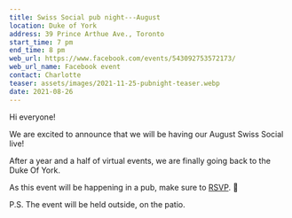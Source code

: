 ```yaml
---
title: Swiss Social pub night---August
location: Duke of York
address: 39 Prince Arthue Ave., Toronto
start_time: 7 pm
end_time: 8 pm
web_url: https://www.facebook.com/events/543092753572173/
web_url_name: Facebook event
contact: Charlotte
teaser: assets/images/2021-11-25-pubnight-teaser.webp
date: 2021-08-26
---
```


Hi everyone!

We are excited to announce that we will be having our August Swiss Social live!

After a year and a half of virtual events, we are finally going back to the
Duke Of York.

As this event will be happening in a pub, make sure to [RSVP].
:slightly_smiling_face:

P.S. The event will be held outside, on the patio.

[rsvp]: <{{ page.web_url }}>
